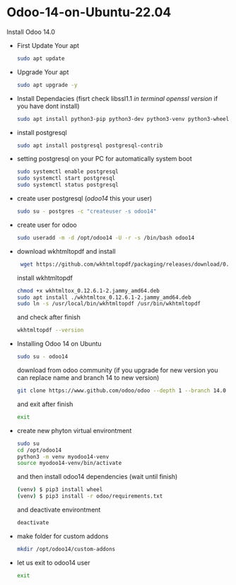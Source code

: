 # Odoo-14-on-Ubuntu-22.04
Install Odoo 14.0

- First Update Your apt
  ```bash
  sudo apt update
  ```
- Upgrade Your apt
  ```bash
  sudo apt upgrade -y
  ```
- Install Dependacies (fisrt check libssl1.1 *in terminal openssl version* if you have dont install)
  ```bash
  sudo apt install python3-pip python3-dev python3-venv python3-wheel libxml2-dev libpq-dev libjpeg8-dev liblcms2-dev libxslt1-dev zlib1g-dev libsasl2-dev libldap2-dev build-essential git libssl-dev libffi-dev libmysqlclient-dev libjpeg-dev libblas-dev libatlas-base-dev libssl1.1
  ```
- install postgresql
  ```bash
  sudo apt install postgresql postgresql-contrib
  ```
- setting postgresql on your PC for automatically system boot
  ```bash
  sudo systemctl enable postgresql
  sudo systemctl start postgresql
  sudo systemctl status postgresql
  ```
- create user postgresql (*odoo14* this your user)
  ```bash
  sudo su - postgres -c "createuser -s odoo14"
  ```
- create user for odoo
  ```bash
  sudo useradd -m -d /opt/odoo14 -U -r -s /bin/bash odoo14
  ```
- download wkhtmltopdf and install
  ```bash
   wget https://github.com/wkhtmltopdf/packaging/releases/download/0.12.6.1-2/wkhtmltox_0.12.6.1-2.jammy_amd64.deb
  ```
  install wkhtmltopdf
  ```bash
  chmod +x wkhtmltox_0.12.6.1-2.jammy_amd64.deb
  sudo apt install ./wkhtmltox_0.12.6.1-2.jammy_amd64.deb
  sudo ln -s /usr/local/bin/wkhtmltopdf /usr/bin/wkhtmltopdf
  ```
  and check after finish
  ```bash
  wkhtmltopdf --version
  ```
- Installing Odoo 14 on Ubuntu
  ```bash
  sudo su - odoo14
  ```
  download from odoo community (if you upgrade for new version you can replace name and branch 14 to new version)
  ```bash
  git clone https://www.github.com/odoo/odoo --depth 1 --branch 14.0 /opt/odoo14/odoo
  ```
  and exit after finish
  ```bash
  exit
  ```
- create new phyton virtual environtment
  ```bash
  sudo su
  cd /opt/odoo14
  python3 -m venv myodoo14-venv
  source myodoo14-venv/bin/activate
  ```
  and then install odoo14 dependencies (wait until finish)
  ```bash
  (venv) $ pip3 install wheel
  (venv) $ pip3 install -r odoo/requirements.txt
  ```
  and deactivate environtment
  ```bash
  deactivate
  ```
- make folder for custom addons
  ```bash
  mkdir /opt/odoo14/custom-addons
  ```
- let us exit to odoo14 user
  ```bash
  exit
  ```
  

